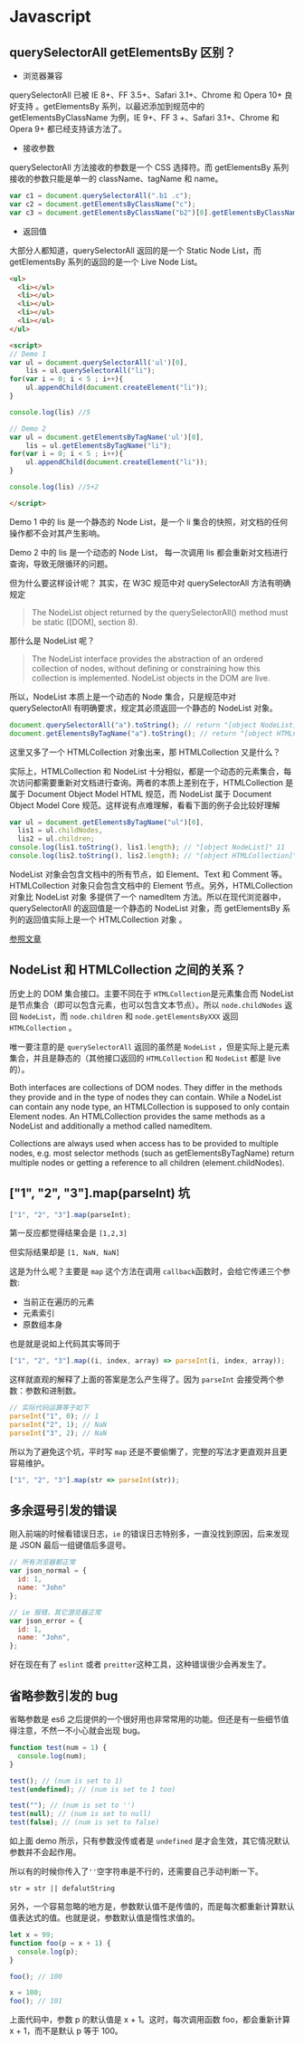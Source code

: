 # Javascript

## querySelectorAll getElementsBy 区别？

- 浏览器兼容

querySelectorAll 已被 IE 8+、FF 3.5+、Safari 3.1+、Chrome 和 Opera 10+ 良好支持 。getElementsBy 系列，以最迟添加到规范中的 getElementsByClassName 为例，IE 9+、FF 3 +、Safari 3.1+、Chrome 和 Opera 9+ 都已经支持该方法了。

- 接收参数

querySelectorAll 方法接收的参数是一个 CSS 选择符。而 getElementsBy 系列接收的参数只能是单一的 className、tagName 和 name。

```js
var c1 = document.querySelectorAll(".b1 .c");
var c2 = document.getElementsByClassName("c");
var c3 = document.getElementsByClassName("b2")[0].getElementsByClassName("c");
```

- 返回值

大部分人都知道，querySelectorAll 返回的是一个 Static Node List，而 getElementsBy 系列的返回的是一个 Live Node List。

```html
<ul>
  <li></ul>
  <li></ul>
  <li></ul>
  <li></ul>
  <li></ul>
</ul>

<script>
// Demo 1
var ul = document.querySelectorAll('ul')[0],
    lis = ul.querySelectorAll("li");
for(var i = 0; i < 5 ; i++){
    ul.appendChild(document.createElement("li"));
}

console.log(lis) //5

// Demo 2
var ul = document.getElementsByTagName('ul')[0],
    lis = ul.getElementsByTagName("li");
for(var i = 0; i < 5 ; i++){
    ul.appendChild(document.createElement("li"));
}

console.log(lis) //5+2

</script>
```

Demo 1 中的 lis 是一个静态的 Node List，是一个 li 集合的快照，对文档的任何操作都不会对其产生影响。

Demo 2 中的 lis 是一个动态的 Node List， 每一次调用 lis 都会重新对文档进行查询，导致无限循环的问题。

但为什么要这样设计呢？
其实，在 W3C 规范中对 querySelectorAll 方法有明确规定

> The NodeList object returned by the querySelectorAll() method must be static ([DOM], section 8).

那什么是 NodeList 呢？

> The NodeList interface provides the abstraction of an ordered collection of nodes, without defining or constraining how this collection is implemented. NodeList objects in the DOM are live.

所以，NodeList 本质上是一个动态的 Node 集合，只是规范中对 querySelectorAll 有明确要求，规定其必须返回一个静态的 NodeList 对象。

```js
document.querySelectorAll("a").toString(); // return "[object NodeList]"
document.getElementsByTagName("a").toString(); // return "[object HTMLCollection]"
```

这里又多了一个 HTMLCollection 对象出来，那 HTMLCollection 又是什么？

实际上，HTMLCollection 和 NodeList 十分相似，都是一个动态的元素集合，每次访问都需要重新对文档进行查询。两者的本质上差别在于，HTMLCollection 是属于 Document Object Model HTML 规范，而 NodeList 属于 Document Object Model Core 规范。这样说有点难理解，看看下面的例子会比较好理解

```js
var ul = document.getElementsByTagName("ul")[0],
  lis1 = ul.childNodes,
  lis2 = ul.children;
console.log(lis1.toString(), lis1.length); // "[object NodeList]" 11
console.log(lis2.toString(), lis2.length); // "[object HTMLCollection]" 4
```

NodeList 对象会包含文档中的所有节点，如 Element、Text 和 Comment 等。HTMLCollection 对象只会包含文档中的 Element 节点。另外，HTMLCollection 对象比 NodeList 对象 多提供了一个 namedItem 方法。所以在现代浏览器中，querySelectorAll 的返回值是一个静态的 NodeList 对象，而 getElementsBy 系列的返回值实际上是一个 HTMLCollection 对象 。

[参照文章](https://www.zhihu.com/question/24702250)

## NodeList 和 HTMLCollection 之间的关系？

历史上的 DOM 集合接口。主要不同在于 `HTMLCollection`是元素集合而 NodeList 是节点集合（即可以包含元素，也可以包含文本节点）。所以 `node.childNodes` 返回 `NodeList`，而 `node.children` 和 `node.getElementsByXXX` 返回 `HTMLCollection` 。

唯一要注意的是 `querySelectorAll` 返回的虽然是 `NodeList` ，但是实际上是元素集合，并且是静态的（其他接口返回的 `HTMLCollection` 和 `NodeList` 都是 live 的）。

Both interfaces are collections of DOM nodes. They differ in the methods they provide and in the type of nodes they can contain. While a NodeList can contain any node type, an HTMLCollection is supposed to only contain Element nodes.
An HTMLCollection provides the same methods as a NodeList and additionally a method called namedItem.

Collections are always used when access has to be provided to multiple nodes, e.g. most selector methods (such as getElementsByTagName) return multiple nodes or getting a reference to all children (element.childNodes).

## ["1", "2", "3"].map(parseInt) 坑

```js
["1", "2", "3"].map(parseInt);
```

第一反应都觉得结果会是 `[1,2,3]`

但实际结果却是 `[1, NaN, NaN]`

这是为什么呢？主要是 `map` 这个方法在调用 `callback`函数时，会给它传递三个参数:

- 当前正在遍历的元素
- 元素索引
- 原数组本身

也是就是说如上代码其实等同于

```js
["1", "2", "3"].map((i, index, array) => parseInt(i, index, array));
```

这样就直观的解释了上面的答案是怎么产生得了。因为 `parseInt` 会接受两个参数：参数和进制数。

```js
// 实际代码运算等于如下
parseInt("1", 0); // 1
parseInt("2", 1); // NaN
parseInt("3", 2); // NaN
```

所以为了避免这个坑，平时写 `map` 还是不要偷懒了，完整的写法才更直观并且更容易维护。

```js
["1", "2", "3"].map(str => parseInt(str));
```

## 多余逗号引发的错误

刚入前端的时候看错误日志，`ie` 的错误日志特别多，一直没找到原因，后来发现是 JSON 最后一组键值后多逗号。

<!-- prettier-ignore -->
```js
// 所有浏览器都正常
var json_normal = {
  id: 1,
  name: "John"
};

// ie 报错，其它游览器正常
var json_error = {
  id: 1,
  name: "John",
};
```

好在现在有了 `eslint` 或者 `preitter`这种工具，这种错误很少会再发生了。

## 省略参数引发的 bug

省略参数是 es6 之后提供的一个很好用也非常常用的功能。但还是有一些细节值得注意，不然一不小心就会出现 bug。

```js
function test(num = 1) {
  console.log(num);
}

test(); // (num is set to 1)
test(undefined); // (num is set to 1 too)

test(""); // (num is set to '')
test(null); // (num is set to null)
test(false); // (num is set to false)
```

如上面 demo 所示，只有参数没传或者是 `undefined` 是才会生效，其它情况默认参数并不会起作用。

所以有的时候你传入了`''`空字符串是不行的，还需要自己手动判断一下。

`str = str || defalutString`

另外，一个容易忽略的地方是，参数默认值不是传值的，而是每次都重新计算默认值表达式的值。也就是说，参数默认值是惰性求值的。

```js
let x = 99;
function foo(p = x + 1) {
  console.log(p);
}

foo(); // 100

x = 100;
foo(); // 101
```

上面代码中，参数 p 的默认值是 x + 1。这时，每次调用函数 foo，都会重新计算 x + 1，而不是默认 p 等于 100。

